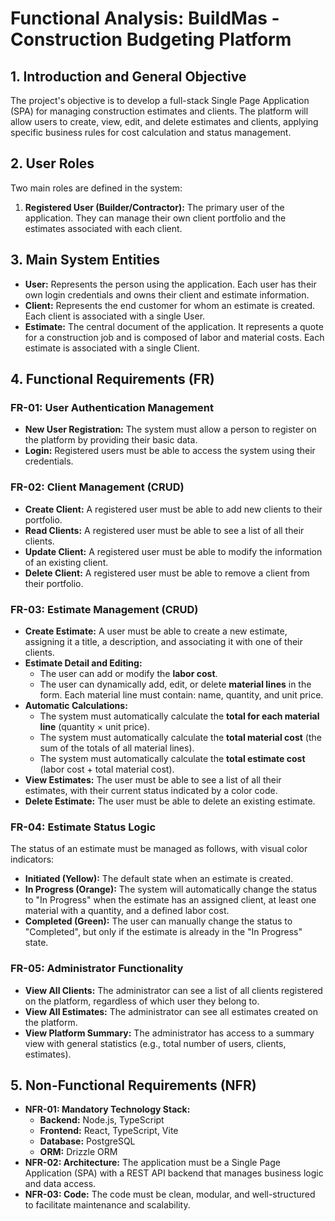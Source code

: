 # Functional Analysis: BuildMas - Construction Budgeting Platform

## 1. Introduction and General Objective

The project's objective is to develop a full-stack Single Page Application (SPA) for managing construction estimates and clients. The platform will allow users to create, view, edit, and delete estimates and clients, applying specific business rules for cost calculation and status management.

## 2. User Roles

Two main roles are defined in the system:

1.  **Registered User (Builder/Contractor):** The primary user of the application. They can manage their own client portfolio and the estimates associated with each client.

## 3. Main System Entities

*   **User:** Represents the person using the application. Each user has their own login credentials and owns their client and estimate information.
*   **Client:** Represents the end customer for whom an estimate is created. Each client is associated with a single User.
*   **Estimate:** The central document of the application. It represents a quote for a construction job and is composed of labor and material costs. Each estimate is associated with a single Client.

## 4. Functional Requirements (FR)

### FR-01: User Authentication Management
*   **New User Registration:** The system must allow a person to register on the platform by providing their basic data.
*   **Login:** Registered users must be able to access the system using their credentials.

### FR-02: Client Management (CRUD)
*   **Create Client:** A registered user must be able to add new clients to their portfolio.
*   **Read Clients:** A registered user must be able to see a list of all their clients.
*   **Update Client:** A registered user must be able to modify the information of an existing client.
*   **Delete Client:** A registered user must be able to remove a client from their portfolio.

### FR-03: Estimate Management (CRUD)
*   **Create Estimate:** A user must be able to create a new estimate, assigning it a title, a description, and associating it with one of their clients.
*   **Estimate Detail and Editing:**
    *   The user can add or modify the **labor cost**.
    *   The user can dynamically add, edit, or delete **material lines** in the form. Each material line must contain: name, quantity, and unit price.
*   **Automatic Calculations:**
    *   The system must automatically calculate the **total for each material line** (quantity × unit price).
    *   The system must automatically calculate the **total material cost** (the sum of the totals of all material lines).
    *   The system must automatically calculate the **total estimate cost** (labor cost + total material cost).
*   **View Estimates:** The user must be able to see a list of all their estimates, with their current status indicated by a color code.
*   **Delete Estimate:** The user must be able to delete an existing estimate.

### FR-04: Estimate Status Logic
The status of an estimate must be managed as follows, with visual color indicators:

*   **Initiated (Yellow):** The default state when an estimate is created.
*   **In Progress (Orange):** The system will automatically change the status to "In Progress" when the estimate has an assigned client, at least one material with a quantity, and a defined labor cost.
*   **Completed (Green):** The user can manually change the status to "Completed", but only if the estimate is already in the "In Progress" state.

### FR-05: Administrator Functionality
*   **View All Clients:** The administrator can see a list of all clients registered on the platform, regardless of which user they belong to.
*   **View All Estimates:** The administrator can see all estimates created on the platform.
*   **View Platform Summary:** The administrator has access to a summary view with general statistics (e.g., total number of users, clients, estimates).

## 5. Non-Functional Requirements (NFR)

*   **NFR-01: Mandatory Technology Stack:**
    *   **Backend:** Node.js, TypeScript
    *   **Frontend:** React, TypeScript, Vite
    *   **Database:** PostgreSQL
    *   **ORM:** Drizzle ORM
*   **NFR-02: Architecture:** The application must be a Single Page Application (SPA) with a REST API backend that manages business logic and data access.
*   **NFR-03: Code:** The code must be clean, modular, and well-structured to facilitate maintenance and scalability.
